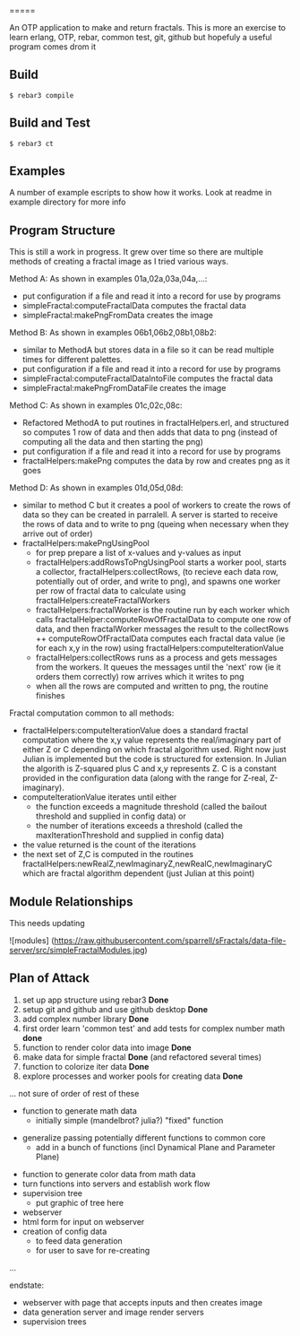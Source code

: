 
=====

An OTP application to make and return fractals. 
This is more an exercise to learn erlang, OTP, rebar,
common test,  git, github but hopefuly a useful program comes drom it

Build
-----

    $ rebar3 compile


Build and Test
--------------

    $ rebar3 ct

Examples
--------------

A number of example escripts to show how it works. Look at readme in example directory for more info

Program Structure
--------------
This is still a work in progress. 
It grew over time so there are multiple methods of creating a fractal image as I tried various ways.

Method A: As shown in examples 01a,02a,03a,04a,...:
- put configuration if a file and read it into a record for use by programs
- simpleFractal:computeFractalData computes the fractal data
- simpleFractal:makePngFromData creates the image

Method B: As shown in examples 06b1,06b2,08b1,08b2:
- similar to MethodA but stores data in a file so it can be read multiple times for different palettes.
- put configuration if a file and read it into a record for use by programs
- simpleFractal:computeFractalDataIntoFile computes the fractal data
- simpleFractal:makePngFromDataFile creates the image

Method C: As shown in examples 01c,02c,08c:
- Refactored MethodA to put routines in fractalHelpers.erl, and structured so computes 1 row of data and then adds that data to png (instead of computing all the data and then starting the png)
- put configuration if a file and read it into a record for use by programs
- fractalHelpers:makePng computes the data by row and creates png as it goes

Method D: As shown in examples 01d,05d,08d:
- similar to method C but it creates a pool of workers to create the rows of data so they can be created in parralell. A server is started to receive the rows of data and to write to png (queing when necessary when they arrive out of order)
- fractalHelpers:makePngUsingPool
  + for prep prepare a list of x-values and y-values as input
  + fractalHelpers:addRowsToPngUsingPool starts a worker pool, starts a collector, fractalHelpers:collectRows, (to recieve each data row, potentially out of order, and write to png), and spawns one worker per row of fractal data to calculate using fractalHelpers:createFractalWorkers
  + fractalHelpers:fractalWorker is the routine run by each worker which calls fractalHelper:computeRowOfFractalData to compute one row of data, and then fractalWorker messages the result to the collectRows
  ++ computeRowOfFractalData computes each fractal data value (ie for each x,y in the row) using fractalHelpers:computeIterationValue
  + fractalHelpers:collectRows runs as a process and gets messages from the workers. It queues the messages until the 'next' row (ie it orders them correctly) row arrives which it writes to png
  +  when all the rows are computed and written to png, the routine finishes

Fractal computation common to all methods:
- fractalHelpers:computeIterationValue does a standard fractal computation where the x,y value represents the real/imaginary part of either Z or C depending on which fractal algorithm used. Right now just Julian is implemented but the code is structured for extension. In Julian the algorith is Z-squared plus C and x,y represents Z. C is a constant provided in the configuration data (along with the range for Z-real, Z-imaginary). 
- computeIterationValue iterates until either 
  + the function exceeds a magnitude threshold (called the bailout threshold and supplied in config data) or 
  + the number of iterations exceeds a threshold (called the maxIterationThreshold and supplied in config data)
- the value returned is the count of the iterations
- the next set of Z,C is computed in the routines fractalHelpers:newRealZ,newImaginaryZ,newRealC,newImaginaryC which are fractal algorithm dependent (just Julian at this point)


Module Relationships
--------------

This needs updating

![modules] (https://raw.githubusercontent.com/sparrell/sFractals/data-file-server/src/simpleFractalModules.jpg)


Plan of Attack
--------------

1. set up app structure using rebar3 **Done**
1. setup git and github and use github desktop **Done**
1. add complex number library **Done**
1. first order learn 'common test' and add tests for complex number math **done**
1. function to render color data into image **Done**
1. make data for simple fractal **Done** (and refactored several times)
1. function to colorize iter data **Done**
1. explore processes and worker pools for creating data **Done**

...
not sure of order of rest of these
* function to generate math data
  + initially simple (mandelbrot? julia?) "fixed" function
+ generalize passing potentially different functions to common core
  + add in a bunch of functions (incl Dynamical Plane and Parameter Plane)
* function to generate color data from math data
* turn functions into servers and establish work flow
* supervision tree
  + put graphic of tree here
* webserver
* html form for input on webserver
* creation of config data
  + to feed data generation
  + for user to save for re-creating

...

endstate:
* webserver with page that accepts inputs and then creates image
* data generation server and image render servers
* supervision trees
    

